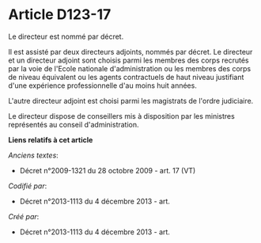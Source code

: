 # Article D123-17

Le directeur est nommé par décret.

Il est assisté par deux directeurs adjoints, nommés par décret. Le directeur et un directeur adjoint sont choisis parmi les
membres des corps recrutés par la voie de l'Ecole nationale d'administration ou les membres des corps de niveau équivalent ou
les agents contractuels de haut niveau justifiant d'une expérience professionnelle d'au moins huit années.

L'autre directeur adjoint est choisi parmi les magistrats de l'ordre judiciaire.

Le directeur dispose de conseillers mis à disposition par les ministres représentés au conseil d'administration.

**Liens relatifs à cet article**

_Anciens textes_:

  - Décret n°2009-1321 du 28 octobre 2009 - art. 17 (VT)

_Codifié par_:

  - Décret n°2013-1113 du 4 décembre 2013 - art.

_Créé par_:

  - Décret n°2013-1113 du 4 décembre 2013 - art.
